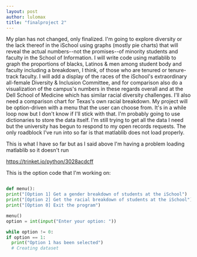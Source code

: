 ```yaml
---
layout: post
author: lulomax
title: "finalproject 2"
---
```


  My plan has not changed, only finalized. I'm going to explore diversity or the lack thereof in the iSchool using graphs (mostly pie charts) that will reveal the actual numbers--not the promises--of minority students and faculty in the School of Information. I will write code using matlablib to graph the proportions of blacks, Latinos & men among student body and faculty including a breakdown, I think, of those who are tenured or tenure-track faculty. I will add a display of the races of the iSchool's extraordinary all-female Diversity & Inclusion Committee, and for comparison also do a visualization of the campus's numbers in these regards overall and at the Dell School of Medicine which has similar racial diversity challenges. I'll also need a comparison chart for Texas's own racial breakdown. My project will be option-driven with a menu that the user can choose from. It's in a while loop now but I don't know if I'll stick with that. I'm probably going to use dictionaries to store the data itself. I'm still trying to get all the data I need but the university has begun to respond to my open records requests. The only roadblock I've run into so far is that matlablib does not load properly.

  This is what I have so far but as I said above I'm having a problem loading matlablib so it doesn't run
  
  https://trinket.io/python/3028acdcff
  
  This is the option code that I'm working on:
  
  ```python
  
  def menu():
  print("[Option 1] Get a gender breakdown of students at the iSchool")
  print("[Option 2] Get the racial breakdown of students at the iSchool")
  print("[Option 0] Exit the program")
  
menu()
option = int(input("Enter your option: "))

while option != 0:
  if option == 1:
    print("Option 1 has been selected")
    # Creating dataset
    
 ```
 
 
  
